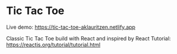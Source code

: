 # Tic Tac Toe
Live demo: https://tic-tac-toe-aklauritzen.netlify.app

Classic Tic Tac Toe build with React and inspired by React Tutorial: https://reactjs.org/tutorial/tutorial.html